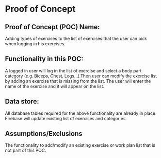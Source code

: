 # Proof of Concept

## Proof of Concept (POC) Name:
Adding types of exercises to the list of exercises that the user can pick when logging in his exercises.

## Functionality in this POC:
A logged in user will log in the list of exercise and select a body part category (e.g. Biceps, Chest, Legs...).Then user can modify the exercise list by adding an exercise that is missing from the list. The user will enter the name of the exercise and it will appear on the list.

## Data store:
All database tables required for the above functionality are already in place. Firebase will update existing list of exercises and categories.

## Assumptions/Exclusions
The functionality to add/modify an existing exercise or work plan list that is not part of this POC.

